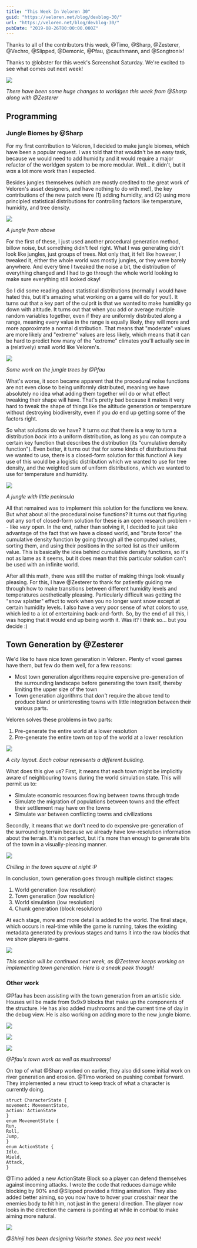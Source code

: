```yaml
---
title: "This Week In Veloren 30"
guid: "https://veloren.net/blog/devblog-30/"
url: "https://veloren.net/blog/devblog-30/"
pubDate: "2019-08-26T00:00:00.000Z"
---
```


Thanks to all of the contributors this week, @Timo, @Sharp, @Zesterer, @Vechro, @Slipped, @Demonic, @Pfau, @cauthmann, and @Songtronix!

Thanks to @lobster for this week's Screenshot Saturday. We're excited to see what comes out next week!

![](https://s3.eu-central-2.wasabisys.com/veloren-blog/cdn/541307708146581519/615943022512832512/g0LLJzOSb6kwu52gDeLx0jCAViYGl1OI7Iwlcs9FBd4.png)

_There have been some huge changes to worldgen this week from @Sharp along with @Zesterer_

## Programming

### Jungle Biomes by @Sharp

For my first contribution to Veloren, I decided to make jungle biomes, which have been a popular request. I was told that that wouldn't be an easy task, because we would need to add humidity and it would require a major refactor of the worldgen system to be more modular. Well... it didn't, but it _was_ a lot more work than I expected.

Besides jungles themselves (which are mostly credited to the great work of Veloren's asset designers, and have nothing to do with me!), the key contributions of the new patch were (1) adding humidity, and (2) using more principled statistical distributions for controlling factors like temperature, humidity, and tree density.

![](https://s3.eu-central-2.wasabisys.com/veloren-blog/cdn/523568428905398283/615478921995223040/screenshot_1566811761699.png)

_A jungle from above_

For the first of these, I just used another procedural generation method, billow noise, but something didn't feel right. What I was generating didn't look like jungles, just groups of trees. Not only that, it felt like however, I tweaked it, either the whole world was mostly jungles, or they were barely anywhere. And every time I tweaked the noise a bit, the distribution of everything changed and I had to go through the whole world looking to make sure everything still looked okay!

So I did some reading about statistical distributions (normally I would have hated this, but it's amazing what working on a game will do for you!). It turns out that a key part of the culprit is that we wanted to make humidity go down with altitude. It turns out that when you add or average multiple random variables together, even if they are uniformly distributed along a range, meaning every value in the range is equally likely, they will more and more approximate a normal distribution. That means that "moderate" values are more likely and "extreme" values are less likely, which means that it can be hard to predict how many of the "extreme" climates you'll actually see in a (relatively) small world like Veloren's.

![](https://s3.eu-central-2.wasabisys.com/veloren-blog/cdn/523568428905398283/615846109637771274/screenshot_1566899482405.png)

_Some work on the jungle trees by @Pfau_

What's worse, it soon became apparent that the procedural noise functions are not even close to being uniformly distributed, meaning we have absolutely no idea what adding them together will do or what effect tweaking their shape will have. That's pretty bad because it makes it very hard to tweak the shape of things like the altitude generation or temperature without destroying biodiversity, even if you _do_ end up getting some of the factors right.

So what solutions do we have? It turns out that there is a way to turn a distribution _back_ into a uniform distribution, as long as you can compute a certain key function that describes the distribution (its "cumulative density function"). Even better, it turns out that for some kinds of distributions that we wanted to use, there is a closed-form solution for this function! A key use of this would be a logistic distribution which we wanted to use for tree density, and the weighted sum of uniform distributions, which we wanted to use for temperature and humidity.

![](https://s3.eu-central-2.wasabisys.com/veloren-blog/cdn/523568428905398283/614276631309320192/screenshot_1566525273985.png)

_A jungle with little peninsula_

All that remained was to implement this solution for the functions we knew. But what about all the procedural noise functions? It turns out that figuring out any sort of closed-form solution for these is an open research problem -- like _very_ open. In the end, rather than solving it, I decided to just take advantage of the fact that we have a closed world, and "brute force" the cumulative density function by going through all the computed values, sorting them, and using their positions in the sorted list as their uniform value. This is basically the idea behind cumulative density functions, so it's not as lame as it seems, but it does mean that this particular solution can't be used with an infinite world.

After all this math, there was still the matter of making things look visually pleasing. For this, I have @Zesterer to thank for patiently guiding me through how to make transitions between different humidity levels and temperatures aesthetically pleasing. Particularly difficult was getting the "snow splatter" effect to work when you no longer want snow except at certain humidity levels. I also have a very poor sense of what colors to use, which led to a lot of entertaining back-and-forth. So, by the end of all this, I was hoping that it would end up being worth it. Was it? I think so... but you decide :)

## Town Generation by @Zesterer

We'd like to have nice town generation in Veloren. Plenty of voxel games have them, but few do them well, for a few reasons:

- Most town generation algorithms require expensive pre-generation of the surrounding landscape before generating the town itself, thereby limiting the upper size of the town
- Town generation algorithms that _don't_ require the above tend to produce bland or uninteresting towns with little integration between their various parts.

Veloren solves these problems in two parts:

1.  Pre-generate the entire world at a lower resolution
2.  Pre-generate the entire town on top of the world at a lower resolution

![](https://s3.eu-central-2.wasabisys.com/veloren-blog/cdn/523568428905398283/615584277169569827/unknown.png)

_A city layout. Each colour represents a different building._

What does this give us? First, it means that each town might be implicitly aware of neighbouring towns during the world simulation state. This will permit us to:

- Simulate economic resources flowing between towns through trade
- Simulate the migration of populations between towns and the effect their settlement may have on the towns
- Simulate war between conflicting towns and civilizations

Secondly, it means that we don't need to do expensive pre-generation of the surrounding terrain because we already have low-resolution information about the terrain. It's not perfect, but it's more than enough to generate bits of the town in a visually-pleasing manner.

![](https://s3.eu-central-2.wasabisys.com/veloren-blog/cdn/481112886308110339/615610635631329316/unknown.png)

_Chilling in the town square at night :P_

In conclusion, town generation goes through multiple distinct stages:

1.  World generation (low resolution)
2.  Town generation (low resolution)
3.  World simulation (low resolution)
4.  Chunk generation (block resolution)

At each stage, more and more detail is added to the world. The final stage, which occurs in real-time while the game is running, takes the existing metadata generated by previous stages and turns it into the raw blocks that we show players in-game.

![](https://s3.eu-central-2.wasabisys.com/veloren-blog/cdn/450064928720814081/614956265453518899/unknown.png)

_This section will be continued next week, as @Zesterer keeps working on implementing town generation. Here is a sneak peek though!_

### Other work

@Pfau has been assisting with the town generation from an artistic side. Houses will be made from 9x9x9 blocks that make up the components of the structure. He has also added mushrooms and the current time of day in the debug view. He is also working on adding more to the new jungle biome.

![](https://s3.eu-central-2.wasabisys.com/veloren-blog/cdn/481112886308110339/615466971395522580/unknown.png)

![](https://s3.eu-central-2.wasabisys.com/veloren-blog/cdn/481112886308110339/615450248059289610/unknown.png)

![](https://s3.eu-central-2.wasabisys.com/veloren-blog/cdn/597826574095613962/615940088110776321/screenshot_1566921934065.png)

_@Pfau's town work as well as mushrooms!_

On top of what @Sharp worked on earlier, they also did some initial work on river generation and erosion. @Timo worked on pushing combat forward. They implemented a new struct to keep track of what a character is currently doing.

    struct CharacterState {
    movement: MovementState,
    action: ActionState
    }
    enum MovementState {
    Run,
    Roll,
    Jump,
    }
    enum ActionState {
    Idle,
    Wield,
    Attack,
    }

@Timo added a new ActionState Block so a player can defend themselves against incoming attacks. I wrote the code that reduces damage while blocking by 90% and @Slipped provided a fitting animation. They also added better aiming, so you now have to hover your crosshair near the enemies body to hit him, not just in the general direction. The player now looks in the direction the camera is pointing at while in combat to make aiming more natural.

![](https://s3.eu-central-2.wasabisys.com/veloren-blog/cdn/597826574095613962/615940642631057439/235e1f21eafa4361e19b053c302d4e01.png)

_@Shinji has been designing Velorite stones. See you next week!_
